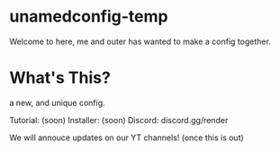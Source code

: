 # unamedconfig-temp
Welcome to <CONFIG NAME HERE> here, me and outer has wanted to make a config together. 


# What's This?
a new, and unique config.

Tutorial: (soon)
Installer: (soon)
Discord: discord.gg/render


We will annouce updates on our YT channels! (once this is out)

